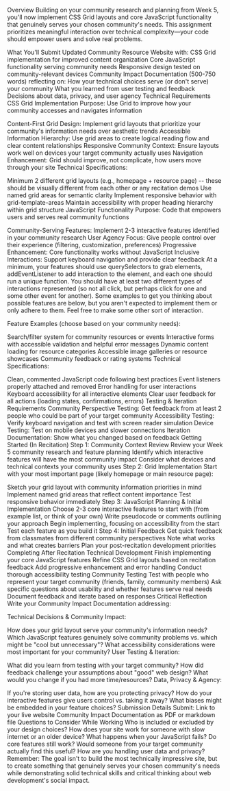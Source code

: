 Overview
Building on your community research and planning from Week 5, you'll now implement CSS Grid layouts and core JavaScript functionality that genuinely serves your chosen community's needs. This assignment prioritizes meaningful interaction over technical complexity—your code should empower users and solve real problems.

What You'll Submit
Updated Community Resource Website with:
CSS Grid implementation for improved content organization
Core JavaScript functionality serving community needs
Responsive design tested on community-relevant devices
Community Impact Documentation (500-750 words) reflecting on:
How your technical choices serve (or don't serve) your community
What you learned from user testing and feedback
Decisions about data, privacy, and user agency
Technical Requirements
CSS Grid Implementation
Purpose: Use Grid to improve how your community accesses and navigates information

Content-First Grid Design: Implement grid layouts that prioritize your community's information needs over aesthetic trends
Accessible Information Hierarchy: Use grid areas to create logical reading flow and clear content relationships
Responsive Community Context: Ensure layouts work well on devices your target community actually uses
Navigation Enhancement: Grid should improve, not complicate, how users move through your site
Technical Specifications:

Minimum 2 different grid layouts (e.g., homepage + resource page) -- these should be visually different from each other or any recitation demos
Use named grid areas for semantic clarity
Implement responsive behavior with grid-template-areas
Maintain accessibility with proper heading hierarchy within grid structure
JavaScript Functionality
Purpose: Code that empowers users and serves real community functions

Community-Serving Features: Implement 2-3 interactive features identified in your community research
User Agency Focus: Give people control over their experience (filtering, customization, preferences)
Progressive Enhancement: Core functionality works without JavaScript
Inclusive Interactions: Support keyboard navigation and provide clear feedback
At a minimum, your features should use querySelectors to grab elements, addEventListener to add interaction to the element, and each one should run a unique function. You should have at least two different types of interactions represented (so not all click, but perhaps click for one and some other event for another). Some examples to get you thinking about possible features are below, but you aren't expected to implement them or only adhere to them. Feel free to make some other sort of interaction.

Feature Examples (choose based on your community needs):

Search/filter system for community resources or events
Interactive forms with accessible validation and helpful error messages
Dynamic content loading for resource categories
Accessible image galleries or resource showcases
Community feedback or rating systems
Technical Specifications:

Clean, commented JavaScript code following best practices
Event listeners properly attached and removed
Error handling for user interactions
Keyboard accessibility for all interactive elements
Clear user feedback for all actions (loading states, confirmations, errors)
Testing & Iteration Requirements
Community Perspective Testing: Get feedback from at least 2 people who could be part of your target community
Accessibility Testing: Verify keyboard navigation and test with screen reader simulation
Device Testing: Test on mobile devices and slower connections
Iteration Documentation: Show what you changed based on feedback
Getting Started (In Recitation)
Step 1: Community Context Review
Review your Week 5 community research and feature planning
Identify which interactive features will have the most community impact
Consider what devices and technical contexts your community uses
Step 2: Grid Implementation
Start with your most important page (likely homepage or main resource page):

Sketch your grid layout with community information priorities in mind
Implement named grid areas that reflect content importance
Test responsive behavior immediately
Step 3: JavaScript Planning & Initial Implementation
Choose 2-3 core interactive features to start with (from example list, or think of your own)
Write pseudocode or comments outlining your approach
Begin implementing, focusing on accessibility from the start
Test each feature as you build it
Step 4: Initial Feedback
Get quick feedback from classmates from different community perspectives
Note what works and what creates barriers
Plan your post-recitation development priorities
Completing After Recitation
Technical Development
Finish implementing your core JavaScript features
Refine CSS Grid layouts based on recitation feedback
Add progressive enhancement and error handling
Conduct thorough accessibility testing
Community Testing
Test with people who represent your target community (friends, family, community members)
Ask specific questions about usability and whether features serve real needs
Document feedback and iterate based on responses
Critical Reflection
Write your Community Impact Documentation addressing:

Technical Decisions & Community Impact:

How does your grid layout serve your community's information needs?
Which JavaScript features genuinely solve community problems vs. which might be "cool but unnecessary"?
What accessibility considerations were most important for your community?
User Testing & Iteration:

What did you learn from testing with your target community?
How did feedback challenge your assumptions about "good" web design?
What would you change if you had more time/resources?
Data, Privacy & Agency:

If you're storing user data, how are you protecting privacy?
How do your interactive features give users control vs. taking it away?
What biases might be embedded in your feature choices?
Submission Details
Submit:
Link to your live website
Community Impact Documentation as PDF or markdown file
Questions to Consider While Working
Who is included or excluded by your design choices?
How does your site work for someone with slow internet or an older device?
What happens when your JavaScript fails? Do core features still work?
Would someone from your target community actually find this useful?
How are you handling user data and privacy?
Remember: The goal isn't to build the most technically impressive site, but to create something that genuinely serves your chosen community's needs while demonstrating solid technical skills and critical thinking about web development's social impact.
